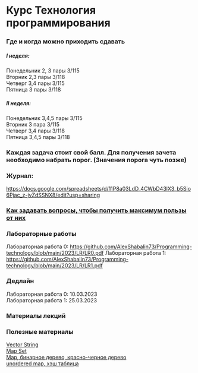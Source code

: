 # Курс Технология программирования

### Где и когда можно приходить сдавать  
##### I неделя:  
Понедельник 2, 3 пары 3/115  
Вторник 2,3 пары 3/118  
Четверг 3,4 пары 3/115  
Пятница 3 пары 3/118  
##### II неделя:  
Понедельник 3,4,5 пары 3/115  
Вторник 3 пара 3/115  
Четверг 3,4 пары 3/118  
Пятница 3,4,5 пары 3/118  

### Каждая задача стоит свой балл. Для получения зачета необходимо набрать порог. (Значения порога чуть позже)  


### Журнал:  
https://docs.google.com/spreadsheets/d/11P8a03LdD_4CWbD43lX3_b5Sio6Pjac_z-jvZdSSNX8/edit?usp=sharing  

### <a href ="https://github.com/AlexShabalin73/Informatics-and-programming/blob/main/2022-2023/%D0%9A%D0%B0%D0%BA%20%D0%B7%D0%B0%D0%B4%D0%B0%D0%B2%D0%B0%D1%82%D1%8C%20%D0%B2%D0%BE%D0%BF%D1%80%D0%BE%D1%81%D1%8B.pdf">Как задавать вопросы, чтобы получить максимум пользы от них</a>  

### Лабораторные работы  
Лабораторная работа 0: https://github.com/AlexShabalin73/Programming-technology/blob/main/2023/LR/LR0.pdf
Лабораторная работа 1: https://github.com/AlexShabalin73/Programming-technology/blob/main/2023/LR/LR1.pdf  

### Дедлайн
Лабораторная работа 0: 10.03.2023  
Лабораторная работа 1: 25.03.2023  

### Материалы лекций

### Полезные материалы
<a href = "https://github.com/AlexShabalin73/Programming-technology/blob/main/2023/Theory/vector%20string.pdf"> Vector String </a>   
<a href = "https://github.com/AlexShabalin73/Programming-technology/blob/main/2023/Theory/%D0%9A%D0%BE%D0%BD%D1%82%D0%B5%D0%B9%D0%BD%D0%B5%D1%80%20map%2C%20set.pdf" > Map Set </a>  
<a href = "https://github.com/AlexShabalin73/Programming-technology/tree/main/2023/Theory%2B/map%2C%20%D0%B1%D0%B8%D0%BD%D0%B0%D1%80%D0%BD%D0%BE%D0%B5%20%D0%B4%D0%B5%D1%80%D0%B5%D0%B2%D0%BE%2C%20%D0%BA%D1%80%D0%B0%D1%81%D0%BD%D0%BE-%D1%87%D0%B5%D1%80%D0%BD%D0%BE%D0%B5%20%D0%B4%D0%B5%D1%80%D0%B5%D0%B2%D0%BE"> Map, бинарное дерево, красно-черное дерево  
<a href = "https://github.com/AlexShabalin73/Programming-technology/tree/main/2023/Theory%2B/unordered%20map%2C%20%D1%85%D1%8D%D1%88%20%D1%82%D0%B0%D0%B1%D0%BB%D0%B8%D1%86%D0%B0"> unordered map, хэш таблица</a>   